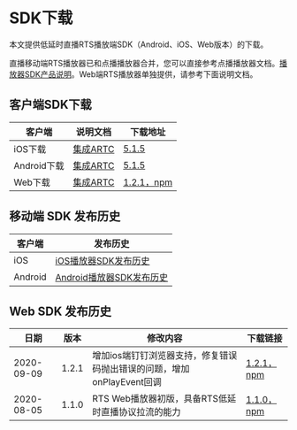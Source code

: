 SDK下载 
==========================



本文提供低延时直播RTS播放端SDK（Android、iOS、Web版本）的下载。

直播移动端RTS播放器已和点播播放器合并，您可以直接参考点播播放器文档。[播放器SDK产品说明](https://help.aliyun.com/document_detail/125579.html)。Web端RTS播放器单独提供，请参考下面说明文档。

客户端SDK下载 
-----------------------------



|    客户端    |                                     说明文档                                      |                                                                           下载地址                                                                            |
|-----------|-------------------------------------------------------------------------------|-----------------------------------------------------------------------------------------------------------------------------------------------------------|
| iOS下载     | [集成ARTC](https://help.aliyun.com/document_detail/134720.html) | [5.1.5](https://alivc-demo-cms.alicdn.com/versionProduct/sourceCode/playVideo/5.1.5/ApsaraVideo_videoPlay_v5.1.5_iOS_20200721.zip)        |
| Android下载 | [集成ARTC](https://help.aliyun.com/document_detail/134721.html) | [5.1.5](https://alivc-demo-cms.alicdn.com/versionProduct/sourceCode/playVideo/5.1.5/ApsaraVideo_videoPlay_v5.1.5_Android_20200722.zip)    |
| Web下载     | [集成ARTC](https://help.aliyun.com/document_detail/177370.html) | [1.2.1，](https://g.alicdn.com/AliRTC/H5RTSSdk/1.2.1/aliyun-rts-sdk.js)[npm](https://www.npmjs.com/package/aliyun-rts-sdk) |



移动端 SDK 发布历史 
---------------------------------



|   客户端   |                                          发布历史                                           |
|---------|-----------------------------------------------------------------------------------------|
| iOS     | [iOS播放器SDK发布历史](https://help.aliyun.com/document_detail/94428.html)     |
| Android | [Android播放器SDK发布历史](https://help.aliyun.com/document_detail/94328.html) |



Web SDK 发布历史 
---------------------------------



|     日期     |  版本   |                    修改内容                    |                                                                           下载链接                                                                            |
|------------|-------|--------------------------------------------|-----------------------------------------------------------------------------------------------------------------------------------------------------------|
| 2020-09-09 | 1.2.1 | 增加ios端钉钉浏览器支持，修复错误码抛出错误的问题，增加onPlayEvent回调 | [1.2.1，](https://g.alicdn.com/AliRTC/H5RTSSdk/1.2.1/aliyun-rts-sdk.js)[npm](https://www.npmjs.com/package/aliyun-rts-sdk) |
| 2020-08-05 | 1.1.0 | RTS Web播放器初版，具备RTS低延时直播协议拉流的能力             | [1.1.0，](https://g.alicdn.com/AliRTC/H5RTSSdk/1.1.0/aliyun-rts-sdk.js)[npm](https://www.npmjs.com/package/aliyun-rts-sdk) |



